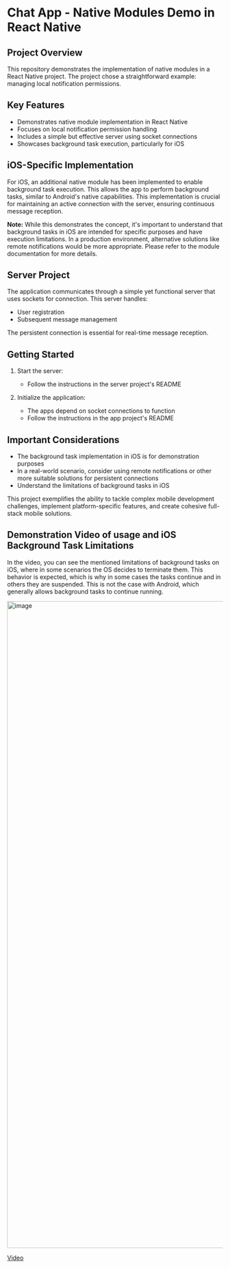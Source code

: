 # Chat App - Native Modules Demo in React Native

## Project Overview

This repository demonstrates the implementation of native modules in a React Native project. The project chose a straightforward example: managing local notification permissions.

## Key Features

- Demonstrates native module implementation in React Native
- Focuses on local notification permission handling
- Includes a simple but effective server using socket connections
- Showcases background task execution, particularly for iOS

## iOS-Specific Implementation

For iOS, an additional native module has been implemented to enable background task execution. This allows the app to perform background tasks, similar to Android's native capabilities. This implementation is crucial for maintaining an active connection with the server, ensuring continuous message reception.

**Note:** While this demonstrates the concept, it's important to understand that background tasks in iOS are intended for specific purposes and have execution limitations. In a production environment, alternative solutions like remote notifications would be more appropriate. Please refer to the module documentation for more details.

## Server Project

The application communicates through a simple yet functional server that uses sockets for connection. This server handles:

- User registration
- Subsequent message management

The persistent connection is essential for real-time message reception.

## Getting Started

1. Start the server:
   - Follow the instructions in the server project's README

2. Initialize the application:
   - The apps depend on socket connections to function
   - Follow the instructions in the app project's README

## Important Considerations

- The background task implementation in iOS is for demonstration purposes
- In a real-world scenario, consider using remote notifications or other more suitable solutions for persistent connections
- Understand the limitations of background tasks in iOS

This project exemplifies the ability to tackle complex mobile development challenges, implement platform-specific features, and create cohesive full-stack mobile solutions.

## Demonstration Video of usage and iOS Background Task Limitations

In the video, you can see the mentioned limitations of background tasks on iOS, where in some scenarios the OS decides to terminate them. This behavior is expected, which is why in some cases the tasks continue and in others they are suspended. This is not the case with Android, which generally allows background tasks to continue running.

<img width="1507" alt="image" src="https://github.com/user-attachments/assets/d06a6a6d-15ae-45fb-9ed0-3bec4829dc7c">

[Video](https://drive.google.com/file/d/1gbTlagfWyU18DfR8L6v9MgvLI3sryoRJ/view?usp=sharing)
